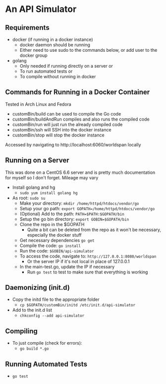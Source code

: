 # An API Simulator

## Requirements
* docker (if running in a docker instance)
  * docker daemon should be running
  * Either need to use sudo to the commands below, or add user to the docker group
* golang
  * Only needed if running directly on a server or
  * To run automated tests  or
  * To compile without running in docker

## Commands for Running in a Docker Container
Tested in Arch Linux and Fedora
* customBin/build can be used to compile the Go code
* customBin/buildAndRun compiles and also runs the compiled code
* customBin/run will just run the already compiled code
* customBin/ssh will SSH into the docker instance
* customBin/stop will stop the docker instance

Accessed by navigating to http://localhost:6060/worldspan locally

## Running on a Server
This was done on a CentOS 6.6 server and is pretty much documentation for myself so I don't forget. Mileage may vary
* Install golang and hg
  * `sudo yum install golang hg`
* As root: `sudo su`
  * Make your directory: `mkdir /home/httpd/htdocs/vendor/go`
  * Setup your go path: `export GOPATH=/home/httpd/htdocs/vendor/go`
  * (Optional) Add to the path: `PATH=$PATH:$GOPATH/bin`
  * Setup the go bin directory: `export GOBIN=$GOPATH/bin`
  * Clone the repo in the $GOPATH
    * Quite a bit can be deleted from the repo as it won't be necessary, especially the docker stuff
  * Get necessary dependencies `go get`
  * Compile the code: `go install`
  * Run the code: `$GOBIN/api-simulator`
  * To access the code, navigate to: `http://127.0.0.1:8080/worldspan`
    * Or the server IP if it's not local in place of 127.0.0.1
  * In the main-test.go, update the IP if necessary
    * Run `go test` to test to make sure that everything is working

## Daemonizing (init.d)
* Copy the initd file to the appropriate folder
  * `cp $GOPATH/customBin/initd /etc/init.d/api-simulator`
* Add to the init.d list
  * `chkconfig --add api-simulator`

## Compiling
* To just compile (check for errors):
  * `go build *.go`

## Running Automated Tests
* `go test`
